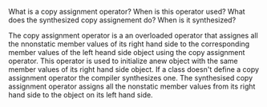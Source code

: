 What is a copy assignment operator? When is this operator used? What does the synthesized copy assignement do? When is it synthesized?

The copy assignment operator is a an overloaded operator that assignes all the nnonstatic member values of its right hand side to the corresponding member values of the left heand side object using the copy assignment operator.
This operator is used to initialize anew object with the same member values of its right hand side object.
If a class doesn't define a copy assignment operator the compiler synthesizes one. The synthesised copy assignment operator assigns all the nonstatic member values from its right hand side to the
object on its left hand side.
